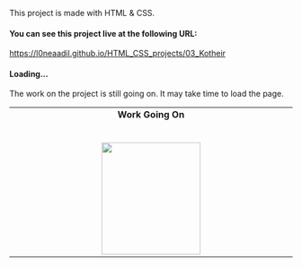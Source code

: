 This project is made with HTML & CSS.

#### You can see this project live at the following URL:
https://l0neaadil.github.io/HTML_CSS_projects/03_Kotheir

#### Loading...
The work on the project is still going on. It may take time to load the page.


<table>
    <tbody>
        <tr valign="top">
			<td width="20%" align="center">
				<span><strong>Work Going On</strong></span><br><br><br>
				<img height="200px" src="https://media.giphy.com/media/3o7qE1YN7aBOFPRw8E/giphy.gif"  width="60%">
			</td>
    </tbody>
</table>

